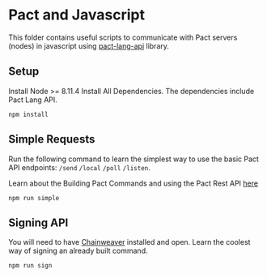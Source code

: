 # Pact and Javascript

This folder contains useful scripts to communicate with Pact servers (nodes) in javascript using [pact-lang-api](https://github.com/kadena-io/pact-lang-api) library.

## Setup
Install Node >= 8.11.4
Install All Dependencies. The dependencies include Pact Lang API.
```
npm install
```

## Simple Requests
Run the following command to learn the simplest way to use the basic Pact API endpoints: `/send` `/local` `/poll` `/listen`.

Learn about the Building Pact Commands and using the Pact Rest API [here](https://pact-language.readthedocs.io/en/latest/pact-reference.html#rest-api)

```
npm run simple
```

## Signing API
You will need to have [Chainweaver](https://www.kadena.io/chainweaver) installed and open. Learn the coolest way of signing an already built command.
```
npm run sign
```
